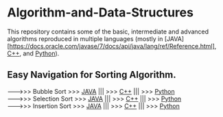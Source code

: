 # Algorithm-and-Data-Structures
This repository contains some of the basic, intermediate and advanced algorithms reproduced in multiple languages (mostly in [JAVA][https://docs.oracle.com/javase/7/docs/api/java/lang/ref/Reference.html], [C++](https://en.wikipedia.org/wiki/C%2B%2B), and [Python](https://www.python.org/)).  

## Easy Navigation for Sorting Algorithm.
--->>> Bubble Sort >>> [JAVA](https://github.com/Vanditg/Algorithm-and-Data-Structures/tree/master/Bubble_Sort/JAVA) ||| >>> [C++](https://github.com/Vanditg/Algorithm-and-Data-Structures/tree/master/Bubble_Sort/C%2B%2B) ||| >>> [Python](https://github.com/Vanditg/Algorithm-and-Data-Structures/tree/master/Bubble_Sort/Python)  
--->>> Selection Sort >>> [JAVA](https://github.com/Vanditg/Algorithm-and-Data-Structures/tree/master/Selection_Sort/JAVA) ||| >>> [C++](https://github.com/Vanditg/Algorithm-and-Data-Structures/tree/master/Selection_Sort/C%2B%2B) ||| >>> [Python](https://github.com/Vanditg/Algorithm-and-Data-Structures/tree/master/Selection_Sort/Python)  
--->>> Insertion Sort >>> [JAVA](https://github.com/Vanditg/Algorithm-and-Data-Structures/tree/master/Insertion_Sort/JAVA) ||| >>> [C++](https://github.com/Vanditg/Algorithm-and-Data-Structures/tree/master/Insertion_Sort/C%2B%2B) ||| >>> [Python](https://github.com/Vanditg/Algorithm-and-Data-Structures/tree/master/Insertion_Sort/Python)
